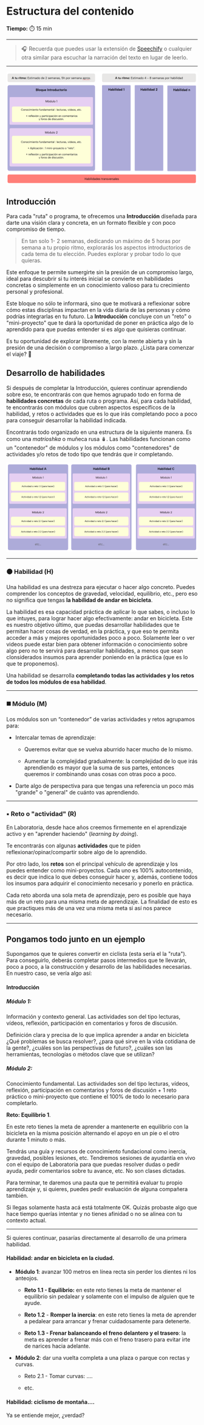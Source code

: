 
# Estructura del contenido

**Tiempo:** ⏱️️ 15 min

---

> 🎧 Recuerda que puedes usar la extensión de [Speechify](https://speechify.com/es/extension-de-chrome/) o cualquier otra similar para escuchar la narración del texto en lugar de leerlo.

---

![](https://raw.githubusercontent.com/Laboratoria/digitaljumpstart-curriculum/main/LEA/00_assets/metodolog_01.png)

## Introducción

Para cada "ruta" o programa, te ofrecemos una **Introducción** diseñada para darte una visión clara y concreta, en un formato flexible y con poco compromiso de tiempo. 

> En tan solo 1- 2 semanas, dedicando un máximo de 5 horas por semana a tu propio ritmo, explorarás los aspectos introductorios de cada tema de tu elección. Puedes explorar y probar todo lo que quieras.

Este enfoque te permite sumergirte sin la presión de un compromiso largo, ideal para descubrir si tu interés inicial se convierte en habilidades concretas o simplemente en un conocimiento valioso para tu crecimiento personal y profesional.

Este bloque no sólo te informará, sino que te motivará a reflexionar sobre cómo estas disciplinas impactan en la vida diaria de las personas y cómo podrías integrarlas en tu futuro. La **Introducción** concluye con un "reto" o "mini-proyecto" que te dará la oportunidad de poner en práctica algo de lo aprendido para que puedas entender si es algo que quisieras continuar. 

Es tu oportunidad de explorar libremente, con la mente abierta y sin la presión de una decisión o compromiso a largo plazo. ¿Lista para comenzar el viaje? 🚀

## Desarrollo de habilidades

Si después de completar la Introducción, quieres continuar aprendiendo sobre eso, te encontrarás con que hemos agrupado todo en forma de **habilidades concretas** de cada ruta o programa. Así, para cada habilidad, te encontrarás con módulos que cubren aspectos específicos de la habilidad, y retos o actividades que es lo que irás completando poco a poco para conseguir desarrollar la habilidad indicada.

Encontrarás todo organizado en una estructura de la siguiente manera. Es como una *matrioshka* o muñeca rusa 🪆. Las habilidades funcionan como un "contenedor" de módulos y los módulos como "contenedores" de actividades y/o retos de todo tipo que tendrás que ir completando.

![](https://raw.githubusercontent.com/Laboratoria/digitaljumpstart-curriculum/main/LEA/00_assets/metodolog_02.png)

---

### ⚫ Habilidad (H)

Una habilidad es una destreza para ejecutar o hacer algo concreto. Puedes comprender los conceptos de gravedad, velocidad, equilibrio, etc., pero eso no significa que tengas **la habilidad de andar en bicicleta**.

La habilidad es esa capacidad práctica de aplicar lo que sabes, o incluso lo que intuyes, para lograr hacer algo efectivamente: andar en bicicleta. Este es nuestro objetivo último, que puedas desarrollar habilidades que te permitan hacer cosas de verdad, en la práctica, y que eso te permita acceder a más y mejores oportunidades poco a poco. Solamente leer o ver videos puede estar bien para obtener información o conocimiento sobre algo pero no te servirá para desarrollar habilidades, a menos que sean clonsiderados insumos para aprender poniendo en la práctica (que es lo que te proponemos).

Una habilidad se desarrolla **completando todas las actividades y los retos de todos los módulos de esa habilidad**. 

---

### ◼️ Módulo (M)

Los módulos son un “contenedor” de varias actividades y retos agrupamos para:

- Intercalar temas de aprendizaje:
  
  - Queremos evitar que se vuelva aburrido hacer mucho de lo mismo.
  
  - Aumentar la complejidad gradualmente: la complejidad de lo que irás aprendiendo es mayor que la suma de sus partes, entonces queremos ir combinando unas cosas con otras poco a poco.

- Darte algo de perspectiva para que tengas una referencia un poco más "grande" o "general" de cuánto vas aprendiendo.

---

### ▪️ Reto o "actividad" (R)

En Laboratoria, desde hace años creemos firmemente en el aprendizaje activo y en "aprender haciendo" (*learning by doing*). 

Te encontrarás con algunas **actividades** que te piden reflexionar/opinar/compartir sobre algo de lo aprendido.

Por otro lado, los **retos** son el principal vehículo de aprendizaje y los puedes entender como mini-proyectos. Cada uno es 100% autocontenido, es decir que indica lo que debes conseguir hacer y, además, contiene todos los insumos para adquirir el conocimiento necesario y ponerlo en práctica.

Cada reto aborda una sola meta de aprendizaje, pero es posible que haya más de un reto para una misma meta de aprendizaje. La finalidad de esto es que practiques más de una vez una misma meta si así nos parece necesario.

---

## Pongamos todo junto en un ejemplo

Supongamos que te quieres convertir en ciclista (esta sería el la "ruta"). Para conseguirlo, deberás completar pasos intermedios que te llevarán, poco a poco, a la construcción y desarrollo de las habilidades necesarias. En nuestro caso, se vería algo así:

#### Introducción

##### **Módulo 1:**

Información y contexto general. Las actividades son del tipo lecturas, vídeos, reflexión, participación en comentarios y foros de discusión.

Definición clara y precisa de lo que implica aprender a andar en bicicleta ¿Qué problemas se busca resolver?, ¿para qué sirve en la vida cotidiana de la gente?, ¿cuáles son las perspectivas de futuro?, ¿cuáles son las herramientas, tecnologías o métodos clave que se utilizan? 

##### Módulo 2:

Conocimiento fundamental. Las actividades son del tipo lecturas, vídeos, reflexión, participación en comentarios y foros de discusión + 1 reto práctico o mini-proyecto que contiene el 100% de todo lo necesario para completarlo. 

**Reto: Equilibrio 1**. 

En este reto tienes la meta de aprender a mantenerte en equilibrio con la bicicleta en la misma posición alternando el apoyo en un pie o el otro durante 1 minuto o más. 

Tendrás una guía y recursos de conocimiento fundacional como inercia, gravedad, posibles lesiones, etc. Tendremos sesiones de ayudantía en vivo con el equipo de Laboratoria para que puedas resolver dudas o pedir ayuda, pedir comentarios sobre tu avance, etc. No son clases dictadas.

Para terminar, te daremos una pauta que te permitirá evaluar tu propio aprendizaje y, si quieres, puedes pedir evaluación de alguna compañera también.

Si llegas solamente hasta acá está totalmente OK. Quizás probaste algo que hace tiempo querías intentar y no tienes afinidad o no se alinea con tu contexto actual.

---

Si quieres continuar, pasarías directamente al desarrollo de una primera habilidad.

#### **Habilidad**: andar en bicicleta en la ciudad.

- **Módulo 1**: avanzar 100 metros en línea recta sin perder los dientes ni los anteojos.
  
  - **Reto 1.1 - Equilibrio:** en este reto tienes la meta de mantener el equilibrio sin pedalear y solamente con el impulso de alguien que te ayude.
  
  - **Reto 1.2** - **Romper la inercia**: en este reto tienes la meta de aprender a pedalear para arrancar y frenar cuidadosamente para detenerte. 
  
  - **Reto 1.3 - Frenar balanceando el freno delantero y el trasero**: la meta es aprender a frenar más con el freno trasero para evitar irte de narices hacia adelante.

- **Módulo 2**: dar una vuelta completa a una plaza o parque con rectas y curvas.
  
  - Reto 2.1 - Tomar curvas: ....
  
  - etc.

#### **Habilidad**: ciclismo de montaña....

Ya se entiende mejor, ¿verdad? 

